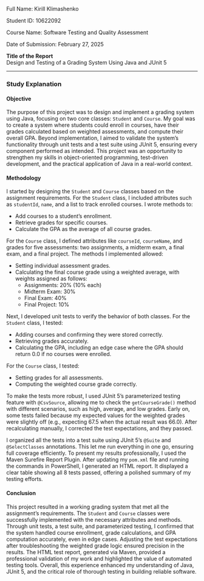 Full Name: Kirill Klimashenko

Student ID: 10622092 

Course Name: Software Testing and Quality Assessment 

Date of Submission: February 27, 2025  




**Title of the Report**  
Design and Testing of a Grading System Using Java and JUnit 5  

---

### Study Explanation

#### Objective  
The purpose of this project was to design and implement a grading system using Java, focusing on two core classes: `Student` and `Course`. My goal was to create a system where students could enroll in courses, have their grades calculated based on weighted assessments, and compute their overall GPA. Beyond implementation, I aimed to validate the system’s functionality through unit tests and a test suite using JUnit 5, ensuring every component performed as intended. This project was an opportunity to strengthen my skills in object-oriented programming, test-driven development, and the practical application of Java in a real-world context.

#### Methodology  
I started by designing the `Student` and `Course` classes based on the assignment requirements. For the `Student` class, I included attributes such as `studentId`, `name`, and a list to track enrolled courses. I wrote methods to:
- Add courses to a student’s enrollment.
- Retrieve grades for specific courses.
- Calculate the GPA as the average of all course grades.

For the `Course` class, I defined attributes like `courseId`, `courseName`, and grades for five assessments: two assignments, a midterm exam, a final exam, and a final project. The methods I implemented allowed:
- Setting individual assessment grades.
- Calculating the final course grade using a weighted average, with weights assigned as follows:
  - Assignments: 20% (10% each)
  - Midterm Exam: 30%
  - Final Exam: 40%
  - Final Project: 10%

Next, I developed unit tests to verify the behavior of both classes. For the `Student` class, I tested:
- Adding courses and confirming they were stored correctly.
- Retrieving grades accurately.
- Calculating the GPA, including an edge case where the GPA should return 0.0 if no courses were enrolled.

For the `Course` class, I tested:
- Setting grades for all assessments.
- Computing the weighted course grade correctly.

To make the tests more robust, I used JUnit 5’s parameterized testing feature with `@CsvSource`, allowing me to check the `getCourseGrade()` method with different scenarios, such as high, average, and low grades. Early on, some tests failed because my expected values for the weighted grades were slightly off (e.g., expecting 67.5 when the actual result was 66.0). After recalculating manually, I corrected the test expectations, and they passed.

I organized all the tests into a test suite using JUnit 5’s `@Suite` and `@SelectClasses` annotations. This let me run everything in one go, ensuring full coverage efficiently. To present my results professionally, I used the Maven Surefire Report Plugin. After updating my `pom.xml` file and running the commands in PowerShell, I generated an HTML report. It displayed a clear table showing all 8 tests passed, offering a polished summary of my testing efforts.

#### Conclusion  
This project resulted in a working grading system that met all the assignment’s requirements. The `Student` and `Course` classes were successfully implemented with the necessary attributes and methods. Through unit tests, a test suite, and parameterized testing, I confirmed that the system handled course enrollment, grade calculations, and GPA computation accurately, even in edge cases. Adjusting the test expectations after troubleshooting the weighted grade logic ensured precision in the results. The HTML test report, generated via Maven, provided a professional validation of my work and highlighted the value of automated testing tools. Overall, this experience enhanced my understanding of Java, JUnit 5, and the critical role of thorough testing in building reliable software.
